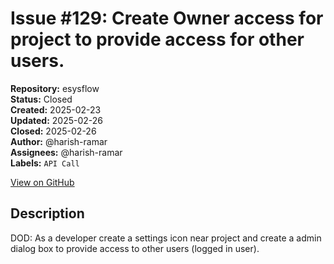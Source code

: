 # Issue #129: Create Owner access for project to provide access for other users.

**Repository:** esysflow  
**Status:** Closed  
**Created:** 2025-02-23  
**Updated:** 2025-02-26  
**Closed:** 2025-02-26  
**Author:** @harish-ramar  
**Assignees:** @harish-ramar  
**Labels:** `API Call`  

[View on GitHub](https://github.com/Simtestlab/esysflow/issues/129)

## Description

DOD: As a developer create a settings icon near project and create a admin dialog box to provide access to other users (logged in user). 